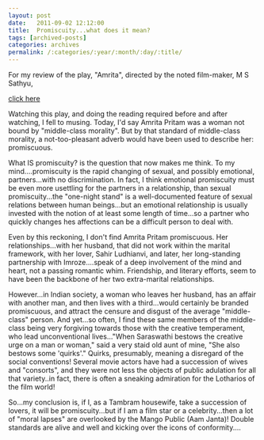 ```yaml
---
layout: post
date:	2011-09-02 12:12:00
title:  Promiscuity...what does it mean?
tags: [archived-posts]
categories: archives
permalink: /:categories/:year/:month/:day/:title/
---
```

For my review of the play, "Amrita", directed by the noted film-maker, M S Sathyu, 

<a href="http://bangalore.citizenmatters.in/articles/view/3335-amrita-pritams-story-enacted-on-stage?utm_source=feedburner&amp;utm_medium=email&amp;utm_campaign=Feed%3A+deponti+%28deponti%29"> click here </a>

Watching this play, and doing the reading required before and after watching, I fell to musing. Today, I'd say Amrita Pritam was a woman not bound by "middle-class morality". But by that standard of middle-class morality, a not-too-pleasant adverb would have been used to describe her: promiscuous.

What IS promiscuity? is the question that now makes me think. To my mind....promiscuity is the rapid changing of sexual, and possibly emotional, partners...with no discrimination. In fact, I think emotional promiscuity must be even more usettling for the partners in a relationship, than sexual promiscuity...the "one-night stand" is a well-documented feature of sexual relations between human beings...but an emotional relationship is usually invested with the notion of at least some length of time...so a partner who quickly changes hes affections can be a difficult person to deal with. 

Even by this reckoning, I don't find Amrita Pritam promiscuous. Her relationships...with her husband, that did not work within the marital framework, with her lover, Sahir Ludhianvi, and later, her long-standing partnership with Imroze....speak of a deep involvement of the mind and heart, not a passing romantic whim. Friendship, and literary efforts, seem to have been the backbone of her two extra-marital relationships.

However...in Indian society, a woman who leaves her husband, has an affair with another man, and then lives with a third...would certainly be branded promiscuous, and attract the censure and disgust of the average "middle-class" person. And yet...so often, I find these same members of the middle-class being very forgiving towards those with the creative temperament, who lead unconventional lives..."When Saraswathi bestows the creative urge on a man or woman," said a very staid old aunt of mine, "She also bestows some 'quirks'." Quirks, presumably, meaning a disregard of the social conventions! Several movie actors have had a succession of wives and "consorts", and they were not less the objects of public adulation for all that variety..in fact, there is often a sneaking admiration for the Lotharios of the film world!

So...my conclusion is, if I, as a Tambram housewife, take a succession of lovers, it will be promiscuity...but if I am a film star or a celebrity...then a lot of "moral lapses" are overlooked by the Mango Public (Aam Janta)! Double standards are alive and well and kicking over the icons of conformity....
